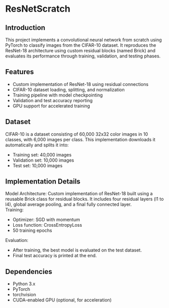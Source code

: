 # ResNetScratch
## Introduction
This project implements a convolutional neural network from scratch using PyTorch to classify images from the CIFAR-10 dataset. It reproduces the ResNet-18 architecture using custom residual blocks (named Brick) and evaluates its performance through training, validation, and testing phases.

## Features
- Custom implementation of ResNet-18 using residual connections
- CIFAR-10 dataset loading, splitting, and normalization
- Training pipeline with model checkpointing
- Validation and test accuracy reporting
- GPU support for accelerated training

## Dataset
CIFAR-10 is a dataset consisting of 60,000 32x32 color images in 10 classes, with 6,000 images per class. This implementation downloads it automatically and splits it into:
- Training set: 40,000 images
- Validation set: 10,000 images
- Test set: 10,000 images

## Implementation Details
Model Architecture:
Custom implementation of ResNet-18 built using a reusable Brick class for residual blocks. It includes four residual layers (l1 to l4), global average pooling, and a final fully connected layer.  
Training:
- Optimizer: SGD with momentum
- Loss function: CrossEntropyLoss
- 50 training epochs

Evaluation:
- After training, the best model is evaluated on the test dataset.
- Final test accuracy is printed at the end.

## Dependencies
- Python 3.x
- PyTorch
- torchvision
- CUDA-enabled GPU (optional, for acceleration)
